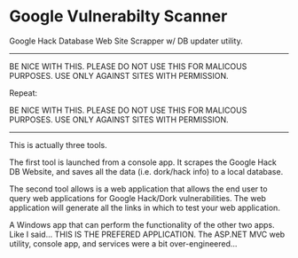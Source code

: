 # Google Vulnerabilty Scanner
Google Hack Database Web Site Scrapper w/ DB updater utility. 

---------------------

BE NICE WITH THIS. PLEASE DO NOT USE THIS FOR MALICOUS PURPOSES. USE ONLY AGAINST SITES WITH PERMISSION.

Repeat:

BE NICE WITH THIS. PLEASE DO NOT USE THIS FOR MALICOUS PURPOSES. USE ONLY AGAINST SITES WITH PERMISSION.

---------------------

This is actually three tools.

The first tool is launched from a console app. It scrapes the Google Hack DB Website, and saves all the data (i.e. dork/hack info) to a local database.

The second tool allows is a web application that allows the end user to query web applications for Google Hack/Dork vulnerabilities. The web application will generate all the links in which to test your web application.

A Windows app that can perform the functionality of the other two apps. Like I said... THIS IS THE PREFERED APPLICATION. The ASP.NET MVC web utility, console app, and services were a bit over-engineered...

